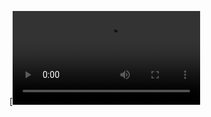 



[![](https://github.com/Xmen3em/Mechanism-Of-Action-Graduation-Project-/blob/main/Educational%20Docs/new_recording_-_7_4_2024%2C_2_04_47_am%20(Original).mp4)